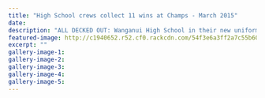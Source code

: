 ```yaml
---
title: "High School crews collect 11 wins at Champs - March 2015"
date: 
description: "ALL DECKED OUT: Wanganui High School in their new uniforms, provided by funding from Pub Charity, from the Wanganui Chronicle article 2/3/15..."
featured-image: http://c1940652.r52.cf0.rackcdn.com/54f3e6a3ff2a7c55b600308e/WHS-crews-collect-11-wins-at-champs.jpg
excerpt: ""
gallery-image-1: 
gallery-image-2: 
gallery-image-3: 
gallery-image-4: 
gallery-image-5: 
---
```

